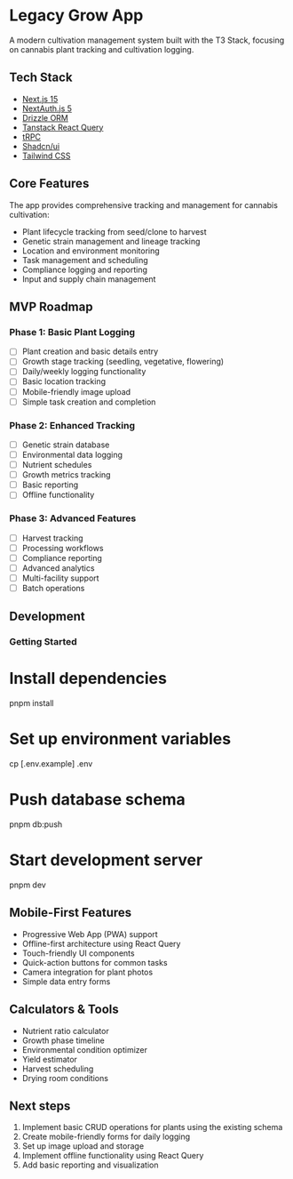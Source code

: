 # Legacy Grow App

A modern cultivation management system built with the T3 Stack, focusing on cannabis plant tracking and cultivation logging.

## Tech Stack

- [Next.js 15](https://nextjs.org)
- [NextAuth.js 5](https://next-auth.js.org)
- [Drizzle ORM](https://orm.drizzle.team)
- [Tanstack React Query](https://tanstack.com/query)
- [tRPC](https://trpc.io)
- [Shadcn/ui](https://ui.shadcn.com)
- [Tailwind CSS](https://tailwindcss.com)

## Core Features

The app provides comprehensive tracking and management for cannabis cultivation:

- Plant lifecycle tracking from seed/clone to harvest
- Genetic strain management and lineage tracking
- Location and environment monitoring
- Task management and scheduling
- Compliance logging and reporting
- Input and supply chain management

## MVP Roadmap

### Phase 1: Basic Plant Logging

- [ ] Plant creation and basic details entry
- [ ] Growth stage tracking (seedling, vegetative, flowering)
- [ ] Daily/weekly logging functionality
- [ ] Basic location tracking
- [ ] Mobile-friendly image upload
- [ ] Simple task creation and completion

### Phase 2: Enhanced Tracking

- [ ] Genetic strain database
- [ ] Environmental data logging
- [ ] Nutrient schedules
- [ ] Growth metrics tracking
- [ ] Basic reporting
- [ ] Offline functionality

### Phase 3: Advanced Features

- [ ] Harvest tracking
- [ ] Processing workflows
- [ ] Compliance reporting
- [ ] Advanced analytics
- [ ] Multi-facility support
- [ ] Batch operations

## Development

### Getting Started

# Install dependencies

pnpm install

# Set up environment variables

cp [.env.example] .env

# Push database schema

pnpm db:push

# Start development server

pnpm dev

## Mobile-First Features

- Progressive Web App (PWA) support
- Offline-first architecture using React Query
- Touch-friendly UI components
- Quick-action buttons for common tasks
- Camera integration for plant photos
- Simple data entry forms

## Calculators & Tools

- Nutrient ratio calculator
- Growth phase timeline
- Environmental condition optimizer
- Yield estimator
- Harvest scheduling
- Drying room conditions

## Next steps

1. Implement basic CRUD operations for plants using the existing schema
2. Create mobile-friendly forms for daily logging
3. Set up image upload and storage
4. Implement offline functionality using React Query
5. Add basic reporting and visualization
